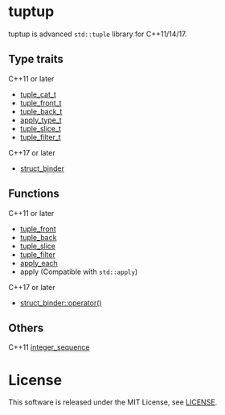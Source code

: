 # tuptup

tuptup is advanced `std::tuple` library for C++11/14/17.


## Type traits

C++11 or later
- [tuple_cat_t](docs/tuple_cat_t.md)
- [tuple_front_t](docs/usefull_alias.md)
- [tuple_back_t](docs/usefull_alias.md)
- [apply_type_t](docs/apply_type.md)
- [tuple_slice_t](docs/tuple_slice.md)
- [tuple_filter_t](docs/tuple_filter.md)

C++17 or later
- [struct_binder](docs/struct_binder.md)

## Functions

C++11 or later
- [tuple_front](docs/get_alias.md)
- [tuple_back](docs/usefull_alias.md)
- [tuple_slice](docs/tuple_slice.md)
- [tuple_filter](docs/tuple_filter.md)
- [apply_each](docs/apply_each.md)
- apply (Compatible with `std::apply`)

C++17 or later
- [struct_binder::operator()](docs/struct_binder.md)

## Others

C++11 [integer_sequence](docs/integer_sequence.md)


# License
This software is released under the MIT License, see [LICENSE](LICENSE).